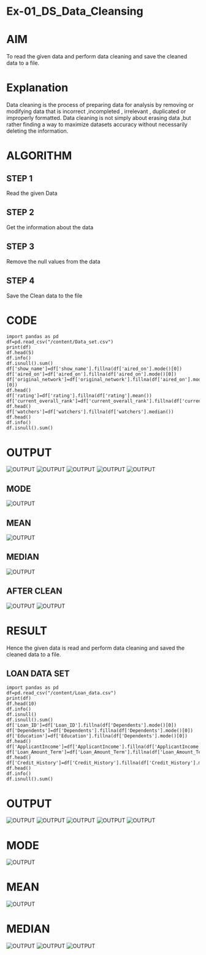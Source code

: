 # Ex-01_DS_Data_Cleansing
# AIM
To read the given data and perform data cleaning and save the cleaned data to a file.

# Explanation
Data cleaning is the process of preparing data for analysis by removing or modifying data that is incorrect ,incompleted , irrelevant , duplicated or improperly formatted. Data cleaning is not simply about erasing data ,but rather finding a way to maximize datasets accuracy without necessarily deleting the information.

# ALGORITHM
## STEP 1
Read the given Data

## STEP 2
Get the information about the data

## STEP 3
Remove the null values from the data

## STEP 4
Save the Clean data to the file

# CODE
```
import pandas as pd 
df=pd.read_csv("/content/Data_set.csv") 
print(df)
df.head(5)
df.info()
df.isnull().sum() 
df['show_name']=df['show_name'].fillna(df['aired_on'].mode()[0]) 
df['aired_on']=df['aired_on'].fillna(df['aired_on'].mode()[0]) 
df['original_network']=df['original_network'].fillna(df['aired_on'].mode()[0]) 
df.head() 
df['rating']=df['rating'].fillna(df['rating'].mean()) 
df['current_overall_rank']=df['current_overall_rank'].fillna(df['current_overall_rank'].mean()) 
df.head() 
df['watchers']=df['watchers'].fillna(df['watchers'].median()) 
df.head() 
df.info() 
df.isnull().sum()
```
# OUTPUT
![OUTPUT](df.png)
![OUTPUT](dfhead.png)
![OUTPUT](dfinfo.png)
![OUTPUT](dfnull.png)
![OUTPUT](nullsum.png)
## MODE
![OUTPUT](mode.png)
## MEAN
![OUTPUT](mean.png)
## MEDIAN
![OUTPUT](median.png)
## AFTER CLEAN
![OUTPUT](info.png)
![OUTPUT](isnull.png)
# RESULT
Hence the given data is read and perform data cleaning and saved the cleaned data to a file.

## LOAN DATA SET
```
import pandas as pd
df=pd.read_csv("/content/Loan_data.csv")
print(df)
df.head(10)
df.info()
df.isnull()
df.isnull().sum()
df['Loan_ID']=df['Loan_ID'].fillna(df['Dependents'].mode()[0])
df['Dependents']=df['Dependents'].fillna(df['Dependents'].mode()[0])
df['Education']=df['Education'].fillna(df['Dependents'].mode()[0])
df.head()
df['ApplicantIncome']=df['ApplicantIncome'].fillna(df['ApplicantIncome'].mean())
df['Loan_Amount_Term']=df['Loan_Amount_Term'].fillna(df['Loan_Amount_Term'].mean())
df.head()
df['Credit_History']=df['Credit_History'].fillna(df['Credit_History'].median())
df.head()
df.info()
df.isnull().sum()
```
# OUTPUT
![OUTPUT](loandf.png)
![OUTPUT](loadhead.png)
![OUTPUT](loaninfo.png)
![OUTPUT](loannull.png)
![OUTPUT](loanisnull.png)
# MODE
![OUTPUT](loanmode.png)
# MEAN
![OUTPUT](loanmean.png)
# MEDIAN
![OUTPUT](loanmedian.png)
![OUTPUT](loandfinfo.png)
![OUTPUT](loandfisnull.png)
